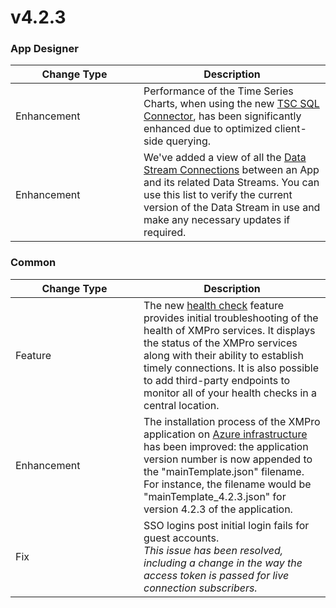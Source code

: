 # v4.2.3

### App Designer

<table><thead><tr><th width="189">Change Type</th><th>Description</th></tr></thead><tbody><tr><td>Enhancement</td><td>Performance of the Time Series Charts, when using the new <a href="https://xmpro.gitbook.io/tsc-sql-server-connector/">TSC SQL Connector</a>, has been significantly enhanced due to optimized client-side querying.</td></tr><tr><td>Enhancement</td><td>We've added a view of all the <a href="../../../how-tos/apps/manage-connections.md#data-stream-connections">Data Stream Connections</a> between an App and its related Data Streams. You can use this list to verify the current version of the Data Stream in use and make any necessary updates if required.</td></tr></tbody></table>

### Common

<table><thead><tr><th width="189">Change Type</th><th>Description</th></tr></thead><tbody><tr><td>Feature</td><td>The new <a href="../../../installation/3.-complete-installation/configure-health-checks-optional.md">health check</a> feature provides initial troubleshooting of the health of XMPro services. It displays the status of the XMPro services along with their ability to establish timely connections. It is also possible to add third-party endpoints to monitor all of your health checks in a central location.</td></tr><tr><td>Enhancement</td><td>The installation process of the XMPro application on <a href="../../../installation/2.-deployment/azure.md#install">Azure infrastructure</a> has been improved: the application version number is now appended to the "mainTemplate.json" filename. For instance, the filename would be "mainTemplate_4.2.3.json" for version 4.2.3 of the application. </td></tr><tr><td>Fix</td><td>SSO logins post initial login fails for guest accounts.<br><em>This issue has been resolved, including a change in the way the access token is passed for live connection subscribers.</em></td></tr></tbody></table>
